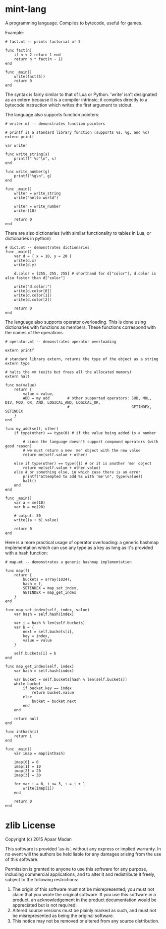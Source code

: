 # mint-lang
A programming language. Compiles to bytecode, useful for games.

Example:
```
# fact.mt -- prints factorial of 5

func fact(n)
	if n < 2 return 1 end
	return n * fact(n - 1)
end

func _main()
	write(fact(5))
	return 0
end
```
The syntax is fairly similar to that of Lua or Python. 
'write' isn't designated as an extern because it is a compiler intrinsic; it compiles directly
to a bytecode instruction which writes the first argument to stdout.

The language also supports function pointers:
```
# writer.mt -- demonstrates function pointers

# printf is a standard library function (supports %s, %g, and %c)
extern printf

var writer

func write_string(s)
	printf("'%s'\n", s)
end

func write_number(g)
	printf("%g\n", g)
end

func _main()
	writer = write_string
	write("hello world")

	writer = write_number
	writer(10)
	
	return 0
end
```
There are also dictionaries (with similar functionality to tables in Lua, or dictionaries in python)
```
# dict.mt -- demonstrates dictionaries
func _main()
	var d = { x = 10, y = 20 }
	write(d.x)
	write(d.y)
	
	d.color = [255, 255, 255] # shorthand for d["color"], d.color is also faster than d["color"]
	
	write("d.color:")
	write(d.color[0])
	write(d.color[1])
	write(d.color[2])
	
	return 0
end
```
The language also supports operator overloading. This is done using dictionaries with functions as members.
These functions correspond with the names of the operations.
```
# operator.mt -- demonstrates operator overloading

extern printf

# standard library extern, returns the type of the object as a string
extern type

# halts the vm (exits but frees all the allocated memory)
extern halt

func me(value)
	return {
		value = value,
		ADD = my_add 		# other supported operators: SUB, MUL, DIV, MOD, OR, AND, LOGICAL_AND, LOGICAL_OR,
							# 							 GETINDEX, SETINDEX
	}
end

func my_add(self, other)
	if type(other) == type(0) # if the value being added is a number
		
		# since the language doesn't support compound operators (with good reason)
		# we must return a new 'me' object with the new value
		return me(self.value + other) 
	
	else if type(other) == type({}) # or it is another 'me' object
		return me(self.value + other.value)
	else # or something else, in which case there is an error
		printf("attempted to add %s with 'me'\n", type(value))
		halt()
	end
end

func _main()
	var a = me(10)
	var b = me(20)
	
	# output: 30
	write((a + b).value)
	
	return 0
end
```
Here is a more practical usage of operator overloading: a generic hashmap implementation
which can use any type as a key as long as it's provided with a hash function:
```
# map.mt -- demonstrates a generic hashmap implementation

func map(f)
	return {
		buckets = array(1024),
		hash = f,
		SETINDEX = map_set_index,
		GETINDEX = map_get_index 
	}
end

func map_set_index(self, index, value)
	var hash = self.hash(index)
	
	var i = hash % len(self.buckets)
	var b = {
		next = self.buckets[i],
		key = index,
		value = value
	}

	self.buckets[i] = b
end

func map_get_index(self, index)
	var hash = self.hash(index)
	
	var bucket = self.buckets[hash % len(self.buckets)]
	while bucket
		if bucket.key == index
			return bucket.value
		else
			bucket = bucket.next
		end
	end
	
	return null
end

func inthash(i)
	return i
end

func _main()
	var imap = map(inthash)
	
	imap[0] = 0
	imap[1] = 10
	imap[2] = 20
	imap[3] = 30
	
	for var i = 0, i <= 3, i = i + 1
		write(imap[i])
	end
	
	return 0
end
```

# zlib License
Copyright (c) 2015 Apaar Madan

This software is provided 'as-is', without any express or implied
warranty. In no event will the authors be held liable for any damages
arising from the use of this software.

Permission is granted to anyone to use this software for any purpose,
including commercial applications, and to alter it and redistribute it
freely, subject to the following restrictions:

1. The origin of this software must not be misrepresented; you must not
   claim that you wrote the original software. If you use this software
   in a product, an acknowledgement in the product documentation would be
   appreciated but is not required.
2. Altered source versions must be plainly marked as such, and must not be
   misrepresented as being the original software.
3. This notice may not be removed or altered from any source distribution.
